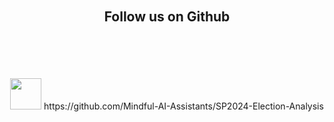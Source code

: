 <br>
<br>
<br>
<br>

## <p align="center"> Follow us on Github

<br>
<br>
<br>

<p align="center">
<img src="https://github.githubassets.com/images/icons/emoji/octocat.png" width="50" height="50"> https://github.com/Mindful-AI-Assistants/SP2024-Election-Analysis


<br>
<br>
<br>
<br>
<br>
<br>
